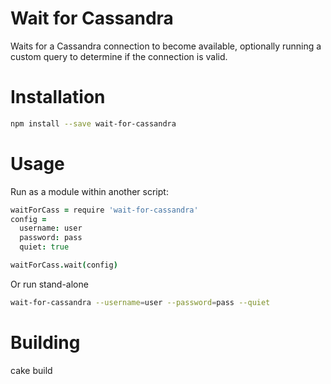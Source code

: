 
Wait for Cassandra
===========

Waits for a Cassandra connection to become available, optionally running
a custom query to determine if the connection is valid.

Installation
============

```bash
npm install --save wait-for-cassandra
```

Usage
=====

Run as a module within another script:

```coffeescript
waitForCass = require 'wait-for-cassandra'
config =
  username: user
  password: pass
  quiet: true

waitForCass.wait(config)
```
      

Or run stand-alone

```bash
wait-for-cassandra --username=user --password=pass --quiet
```

Building
============

cake build


